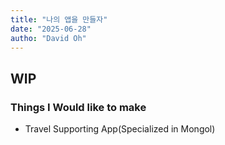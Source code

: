 ```yaml
---
title: "나의 앱을 만들자"
date: "2025-06-28"
autho: "David Oh"
---
```



## WIP


### Things I Would like to make

- Travel Supporting App(Specialized in Mongol)
